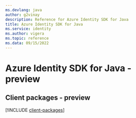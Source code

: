 ```yaml
---
ms.devlang: java
author: g2vinay
description: Reference for Azure Identity SDK for Java
title: Azure Identity SDK for Java
ms.service: identity
ms.author: vigera
ms.topic: reference
ms.data: 09/15/2022
---
```

# Azure Identity SDK for Java - preview

## Client packages - preview
[!INCLUDE [client-packages](identity-client-index.md)]